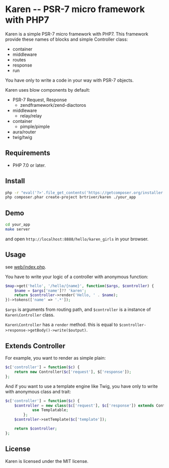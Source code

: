 Karen -- PSR-7 micro framework with PHP7
==============================================

Karen is a simple PSR-7 micro framework with PHP7.
This framework provide these names of blocks and simple Controller class:

* container
* middleware
* routes
* response
* run

You have only to write a code in your way with PSR-7 objects.

Karen uses blow components by default:

* PSR-7 Request, Response
  * zendframework/zend-diactoros
* middleware
  * relay/relay
* container
  * pimple/pimple
* aura/router
* twig/twig


Requirements
------------

* PHP 7.0 or later.

Install
-------
```bash
php -r "eval('?>'.file_get_contents('https://getcomposer.org/installer'));"
php composer.phar create-project brtriver/karen ./your_app
```

Demo
----
```bash
cd your_app
make server
```

and open `http://localhost:8888/hello/karen_girls` in your browser.

Usage
-----

see [web/index.php](https://github.com/brtriver/karen/blob/master/web/index.php).

You have to write your logic of a controller with anonymous function:
```php
$map->get('hello', '/hello/{name}', function($args, $controller) {
    $name = $args['name']?? 'karen';
    return $controller->render('Hello, ' . $name);
})->tokens(['name' => '.*']);
```

`$args` is arguments from routing path,
and `$controller` is a instance of `Karen\Controller` class.

`Karen\Controller` has a `render` method. this is equal to `$controller->response->getBody()->write($output)`.

Extends Controller
------------------
For example, you want to render as simple plain:

```php
$c['controller'] = function($c) {
	return new Controller($c['request'], $['response']);
};
```

And if you want to use a template engine like Twig, you have only to write with anonymous class and trait:
```php
$c['controller'] = function($c) {
    $controller = new class($c['request'], $c['response']) extends Controller{
            use Templatable;
        };
    $controller->setTemplate($c['template']);

    return $controller;
};
```

License
-------

Karen is licensed under the MIT license.


